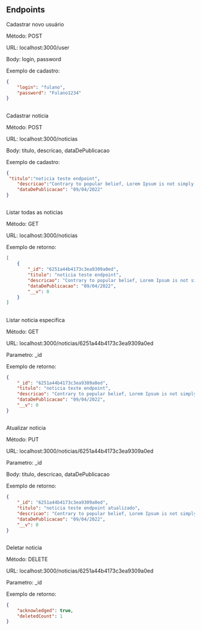 ## Endpoints

Cadastrar novo usuário

Método: POST

URL: localhost:3000/user

Body: login, password

Exemplo de cadastro:
```json
{
	"login": "fulano",
	"password": "Fulano1234"
}
```

##

Cadastrar noticia

Método: POST

URL: localhost:3000/noticias

Body: titulo, descricao, dataDePublicacao

Exemplo de cadastro:
```json
{
 "titulo":"noticia teste endpoint",
	"descricao":"Contrary to popular belief, Lorem Ipsum is not simply random text. It has roots in a piece of classical Latin literature from 45 BC, making it over 2000 years old. Richard McClintock, a Latin professor at Hampden-Sydney College in Virginia, looked up one of the more obscure Latin words, consectetur, from a Lorem Ipsum passage, and going through the cites of the word in classical literature, discovered the undoubtable source. Lorem Ipsum comes from sections 1.10.32 and 1.10.33 of de Finibus Bonorum et Malorum (The Extremes of Good and Evil) by Cicero, written in 45 BC. This book is a treatise on the theory of ethics, very popular during the Renaissance. The first line of Lorem Ipsum, Lorem ipsum dolor sit amet.., comes from a line in section 1.10.32.",
	"dataDePublicacao": "09/04/2022"
}
```
##

Listar todas as noticias

Método: GET

URL: localhost:3000/noticias

Exemplo de retorno:
```json
[
	{
		"_id": "6251a44b4173c3ea9309a0ed",
		"titulo": "noticia teste endpoint",
		"descricao": "Contrary to popular belief, Lorem Ipsum is not simply random text. It has roots in a piece of classical Latin literature from 45 BC, making it over 2000 years old. Richard McClintock, a Latin professor at Hampden-Sydney College in Virginia, looked up one of the more obscure Latin words, consectetur, from a Lorem Ipsum passage, and going through the cites of the word in classical literature, discovered the undoubtable source. Lorem Ipsum comes from sections 1.10.32 and 1.10.33 of de Finibus Bonorum et Malorum (The Extremes of Good and Evil) by Cicero, written in 45 BC. This book is a treatise on the theory of ethics, very popular during the Renaissance. The first line of Lorem Ipsum, Lorem ipsum dolor sit amet.., comes from a line in section 1.10.32.",
		"dataDePublicacao": "09/04/2022",
		"__v": 0
	}
]
```
##

Listar noticia especifica

Método: GET

URL: localhost:3000/noticias/6251a44b4173c3ea9309a0ed

Parametro: _id

Exemplo de retorno:
```json
{
	"_id": "6251a44b4173c3ea9309a0ed",
	"titulo": "noticia teste endpoint",
	"descricao": "Contrary to popular belief, Lorem Ipsum is not simply random text. It has roots in a piece of classical Latin literature from 45 BC, making it over 2000 years old. Richard McClintock, a Latin professor at Hampden-Sydney College in Virginia, looked up one of the more obscure Latin words, consectetur, from a Lorem Ipsum passage, and going through the cites of the word in classical literature, discovered the undoubtable source. Lorem Ipsum comes from sections 1.10.32 and 1.10.33 of de Finibus Bonorum et Malorum (The Extremes of Good and Evil) by Cicero, written in 45 BC. This book is a treatise on the theory of ethics, very popular during the Renaissance. The first line of Lorem Ipsum, Lorem ipsum dolor sit amet.., comes from a line in section 1.10.32.",
	"dataDePublicacao": "09/04/2022",
	"__v": 0
}
```
##

Atualizar noticia

Método: PUT

URL: localhost:3000/noticias/6251a44b4173c3ea9309a0ed

Parametro: _id

Body: titulo, descricao, dataDePublicacao

Exemplo de retorno:
```json
{
	"_id": "6251a44b4173c3ea9309a0ed",
	"titulo": "noticia teste endpoint atualizado",
	"descricao": "Contrary to popular belief, Lorem Ipsum is not simply random text. It has roots in a piece of classical Latin literature from 45 BC, making it over 2000 years old. Richard McClintock, a Latin professor at Hampden-Sydney College in Virginia, looked up one of the more obscure Latin words, consectetur, from a Lorem Ipsum passage, and going through the cites of the word in classical literature, discovered the undoubtable source. Lorem Ipsum comes from sections 1.10.32 and 1.10.33 of de Finibus Bonorum et Malorum (The Extremes of Good and Evil) by Cicero, written in 45 BC. This book is a treatise on the theory of ethics, very popular during the Renaissance. The first line of Lorem Ipsum, Lorem ipsum dolor sit amet.., comes from a line in section 1.10.32.",
	"dataDePublicacao": "09/04/2022",
	"__v": 0
}
```
##

Deletar noticia

Método: DELETE

URL: localhost:3000/noticias/6251a44b4173c3ea9309a0ed

Parametro: _id

Exemplo de retorno:
```json
{
	"acknowledged": true,
	"deletedCount": 1
}
```
